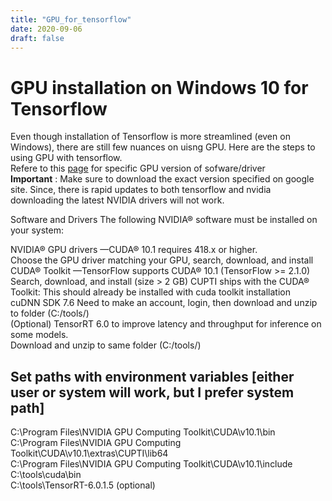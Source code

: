 ```yaml
---
title: "GPU_for_tensorflow"
date: 2020-09-06
draft: false
---
```


# GPU installation on Windows 10 for Tensorflow    
Even though installation of Tensorflow is more streamlined (even on Windows), there are still few nuances on uisng GPU. Here are the steps to using GPU with tensorflow.  
Refere to this [page](https://www.tensorflow.org/install/gpu) for specific GPU version of sofware/driver  
**Important** : Make sure to download the exact version specified on google site. Since, there is rapid updates to both tensorflow and nvidia
downloading the latest NVIDIA drivers will not work.  

Software and Drivers
The following NVIDIA® software must be installed on your system:  

NVIDIA® GPU drivers —CUDA® 10.1 requires 418.x or higher.  
    Choose the GPU driver matching your GPU, search, download, and install  
CUDA® Toolkit —TensorFlow supports CUDA® 10.1 (TensorFlow >= 2.1.0)
    Search, download, and install (size > 2 GB)
CUPTI ships with the CUDA® Toolkit: This should already be installed with cuda toolkit installation  
cuDNN SDK 7.6
    Need to make an account, login, then download and unzip to folder (C:/tools/)  
(Optional) TensorRT 6.0 to improve latency and throughput for inference on some models.  
    Download and unzip to same folder (C:/tools/)  

## Set paths with environment variables [either user or system will work, but I prefer system path]
C:\Program Files\NVIDIA GPU Computing Toolkit\CUDA\v10.1\bin  
C:\Program Files\NVIDIA GPU Computing Toolkit\CUDA\v10.1\extras\CUPTI\lib64  
C:\Program Files\NVIDIA GPU Computing Toolkit\CUDA\v10.1\include  
C:\tools\cuda\bin  
C:\tools\TensorRT-6.0.1.5 (optional)  

